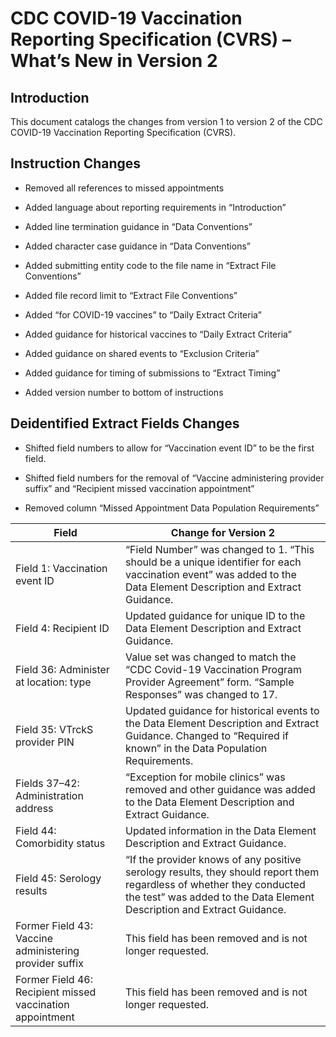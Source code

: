 # CDC COVID-19 Vaccination Reporting Specification (CVRS) – What’s New in Version 2

## Introduction

This document catalogs the changes from version 1 to version 2 of the
CDC COVID-19 Vaccination Reporting Specification (CVRS).

## Instruction Changes

  - Removed all references to missed appointments

  - Added language about reporting requirements in “Introduction”

  - Added line termination guidance in “Data Conventions”

  - Added character case guidance in “Data Conventions”

  - Added submitting entity code to the file name in “Extract File
    Conventions”

  - Added file record limit to “Extract File Conventions”

  - Added “for COVID-19 vaccines” to “Daily Extract Criteria”

  - Added guidance for historical vaccines to “Daily Extract Criteria”

  - Added guidance on shared events to “Exclusion Criteria”

  - Added guidance for timing of submissions to “Extract Timing”

  - Added version number to bottom of instructions

## Deidentified Extract Fields Changes

  - Shifted field numbers to allow for “Vaccination event ID” to be the
    first field.

  - Shifted field numbers for the removal of “Vaccine administering
    provider suffix” and “Recipient missed vaccination appointment”

  - Removed column “Missed Appointment Data Population Requirements”

| Field                                                     | Change for Version 2                                                                                                                                                                            |
| --------------------------------------------------------- | ----------------------------------------------------------------------------------------------------------------------------------------------------------------------------------------------- |
| Field 1: Vaccination event ID                             | “Field Number” was changed to 1. “This should be a unique identifier for each vaccination event” was added to the Data Element Description and Extract Guidance.                                |
| Field 4: Recipient ID                                     | Updated guidance for unique ID to the Data Element Description and Extract Guidance.                                                                                                            |
| Field 36: Administer at location: type                    | Value set was changed to match the “CDC Covid-19 Vaccination Program Provider Agreement” form. “Sample Responses” was changed to 17.                                                            |
| Field 35: VTrckS provider PIN                             | Updated guidance for historical events to the Data Element Description and Extract Guidance. Changed to “Required if known” in the Data Population Requirements.                                |
| Fields 37–42: Administration address                      | “Exception for mobile clinics” was removed and other guidance was added to the Data Element Description and Extract Guidance.                                                                   |
| Field 44: Comorbidity status                              | Updated information in the Data Element Description and Extract Guidance.                                                                                                                       |
| Field 45: Serology results                                | “If the provider knows of any positive serology results, they should report them regardless of whether they conducted the test” was added to the Data Element Description and Extract Guidance. |
| Former Field 43: Vaccine administering provider suffix    | This field has been removed and is not longer requested.                                                                                                                                        |
| Former Field 46: Recipient missed vaccination appointment | This field has been removed and is not longer requested.                                                                                                                                        |
